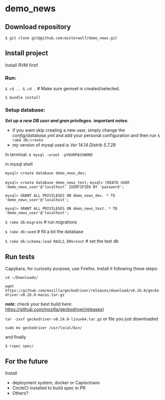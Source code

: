 # demo_news

## Download repository
`$ git clone git@github.com:misterwolf/demo_news.git`

## Install project
Install RVM first!

### Run:
`$ cd .. & cd .` # Make sure gemset is created/selected.

`$ bundle install`

### Setup database:

***Set up a new DB user and gran privileges.***
**important notes**:
 - if you want skip creating a new user, simply change the *config/database.yml* and add your personal configuration and then run `$ rake db:create`
 - my version of mysql used is _Ver 14.14 Distrib 5.7.29_

In terminal:
`$ mysql -uroot -pYOURPASSWORD`

in mysql shell

`mysql> create database demo_news_dev;`

`mysql> create database demo_news_test;`
`mysql> CREATE USER 'demo_news_user'@'localhost' IDENTIFIED BY 'password';`

`mysql> GRANT ALL PRIVILEGES ON demo_news_dev. * TO 'demo_news_user'@'localhost';`

`mysql> GRANT ALL PRIVILEGES ON demo_news_test. * TO 'demo_news_user'@'localhost';`

`$ rake db:migrate` # run migrations

`$ rake db:seed` # fill a bit the database

`$ rake db:schema:load RAILS_ENV=test` # set the test db

## Run tests
Capybara, for curiosity purpose, use Firefox. Install it following these steps:

`cd ~/Downloads/`

`wget https://github.com/mozilla/geckodriver/releases/download/v0.26.0/geckodriver-v0.26.0-macos.tar.gz`

***note***: check your best build here: https://github.com/mozilla/geckodriver/releases)

`tar -zxvf geckodriver-v0.24.0-linux64.tar.gz` or file you just downloaded

`sudo mv geckodriver /usr/local/bin/`

and finally

`$ rspec spec/`

## For the future
 Install
  - deployment system, docker or Capisctrano
  - CircleCI installed to build spec in PR
  - Others?
